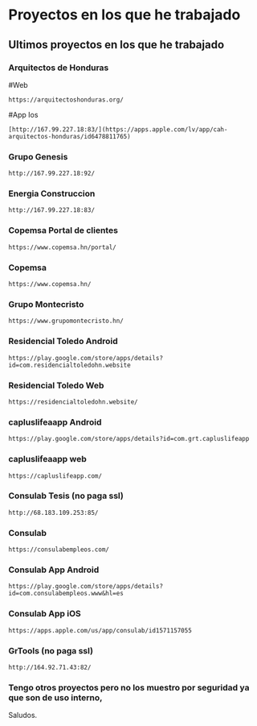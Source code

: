 # Proyectos en los que he trabajado
## Ultimos proyectos en los que he trabajado 

### Arquitectos de Honduras
#Web
```
https://arquitectoshonduras.org/
```
#App Ios
```
[http://167.99.227.18:83/](https://apps.apple.com/lv/app/cah-arquitectos-honduras/id6478811765)
```

### Grupo Genesis
```
http://167.99.227.18:92/
```

### Energia Construccion
```
http://167.99.227.18:83/
```

### Copemsa Portal de clientes
```
https://www.copemsa.hn/portal/
```

### Copemsa
```
https://www.copemsa.hn/
```

### Grupo Montecristo
```
https://www.grupomontecristo.hn/
```

### Residencial Toledo Android
```
https://play.google.com/store/apps/details?id=com.residencialtoledohn.website
```

### Residencial Toledo Web
```
https://residencialtoledohn.website/
```


### capluslifeaapp Android
```
https://play.google.com/store/apps/details?id=com.grt.capluslifeapp
```

### capluslifeaapp web
```
https://capluslifeapp.com/
```

### Consulab Tesis (no paga ssl)
```
http://68.183.109.253:85/
```
### Consulab
```
https://consulabempleos.com/
```
### Consulab App Android
```
https://play.google.com/store/apps/details?id=com.consulabempleos.www&hl=es
```
### Consulab App iOS
```
https://apps.apple.com/us/app/consulab/id1571157055
```

### GrTools (no paga ssl)
```
http://164.92.71.43:82/
```

### Tengo otros proyectos pero no los muestro por seguridad ya que son de uso interno,
Saludos.

